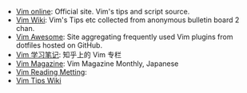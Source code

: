 - [Vim online][1]: Official site. Vim's tips and script source.
- [Vim Wiki][2]: Vim's Tips etc collected from anonymous bulletin board 2 chan.
- [Vim Awesome][3]: Site aggregating frequently used Vim plugins from dotfiles hosted on GitHub.
- [Vim 学习笔记][4]: 知乎上的 Vim 专栏
- [Vim Magazine][5]: Vim Magazine Monthly, Japanese
- [Vim Reading Metting][6]: 
- [Vim Tips Wiki][7]


[1]:http://www.vim.org/
[2]:http://vimwiki.net/
[3]:http://vimawesome.com/
[4]:https://zhuanlan.zhihu.com/learn-vim
[5]:https://vim-jp.org/magazines.html
[6]:https://vim-jp.org/reading-vimrc/
[7]:http://vim.wikia.com/wiki/Vim_Tips_Wiki
